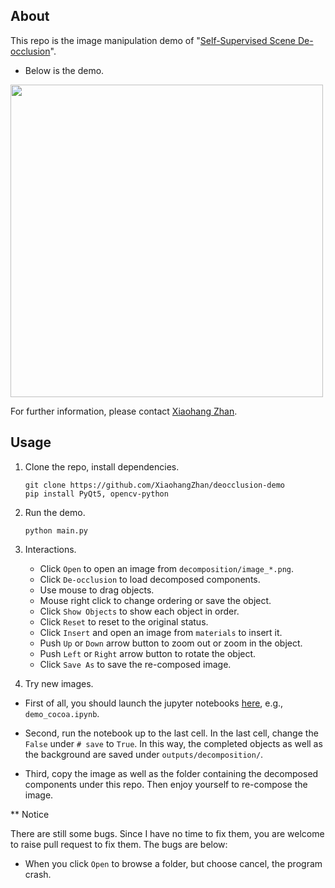 ## About

This repo is the image manipulation demo of "[Self-Supervised Scene De-occlusion](https://github.com/XiaohangZhan/deocclusion)".

* Below is the demo.

<img src="manipulation.gif" width=500>

For further information, please contact [Xiaohang Zhan](https://xiaohangzhan.github.io/).

## Usage

1. Clone the repo, install dependencies.

    ```shell
    git clone https://github.com/XiaohangZhan/deocclusion-demo
    pip install PyQt5, opencv-python
    ```

2. Run the demo.

    ```shell
    python main.py
    ```

3. Interactions.

    * Click `Open` to open an image from `decomposition/image_*.png`.
    * Click `De-occlusion` to load decomposed components.
    * Use mouse to drag objects.
    * Mouse right click to change ordering or save the object.
    * Click `Show Objects` to show each object in order.
    * Click `Reset` to reset to the original status.
    * Click `Insert` and open an image from `materials` to insert it.
    * Push `Up` or `Down` arrow button to zoom out or zoom in the object.
    * Push `Left` or `Right` arrow button to rotate the object.
    * Click `Save As` to save the re-composed image.

4. Try new images.

* First of all, you should launch the jupyter notebooks [here](https://github.com/XiaohangZhan/deocclusion/blob/master/demos/), e.g., `demo_cocoa.ipynb`.

* Second, run the notebook up to the last cell. In the last cell, change the `False` under `# save` to `True`. In this way, the completed objects as well as the background are saved under `outputs/decomposition/`.

* Third, copy the image as well as the folder containing the decomposed components under this repo. Then enjoy yourself to re-compose the image.

** Notice

There are still some bugs. Since I have no time to fix them, you are welcome to raise pull request to fix them. The bugs are below:

* When you click `Open` to browse a folder, but choose cancel, the program crash.

